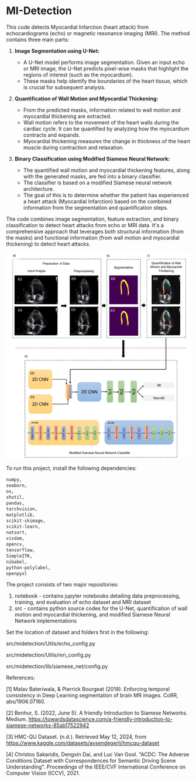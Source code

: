 # MI-Detection
This code detects Myocardial Infarction (heart attack) from echocardiograms (echo) or magnetic resonance imaging (MRI).
The method contains three main parts:

1. **Image Segmentation using U-Net:**
   - A U-Net model performs image segmentation. Given an input echo or MRI image, the U-Net predicts pixel-wise masks that highlight the regions of interest (such as the myocardium).
   - These masks help identify the boundaries of the heart tissue, which is crucial for subsequent analysis.

2. **Quantification of Wall Motion and Myocardial Thickening:**
   - From the predicted masks, information related to wall motion and myocardial thickening are extracted.
   - Wall motion refers to the movement of the heart walls during the cardiac cycle. It can be quantified by analyzing how the myocardium contracts and expands.
   - Myocardial thickening measures the change in thickness of the heart muscle during contraction and relaxation.

3. **Binary Classification using Modified Siamese Neural Network:**
   - The quantified wall motion and myocardial thickening features, along with the generated masks, are fed into a binary classifier.
   - The classifier is based on a modified Siamese neural network architecture.
   - The goal of this is to determine whether the patient has experienced a heart attack (Myocardial Infarction) based on the combined information from the segmentation and quantification steps.

The code combines image segmentation, feature extraction, and binary classification to detect heart attacks from echo or MRI data. It's a comprehensive approach that leverages both structural information (from the masks) and functional information (from wall motion and myocardial thickening) to detect heart attacks.

![alt text](image.png)

To run this project, install the following dependencies:

    numpy,    
    seaborn, 
    os, 
    shutil, 
    pandas, 
    torchvision, 
    matplotlib, 
    scikit-skimage, 
    scikit-learn, 
    natsort, 
    visdom, 
    opencv, 
    tensorflow, 
    SimpleITK, 
    nibabel, 
    python-polylabel, 
    openpyxl

The project consists of two major repositories:
1. notebook - contains jupyter notebooks detailing data preprocessing, training, and evaluation of echo dataset and MRI dataset
2. src - contains python source codes for the U-Net, quantification of wall motion and myocardial thickening, and modified Siamese Neural Network implementations


Set the location of dataset and folders first in the following:

  src/midetection/Utils/echo_config.py
  
  src/midetection/Utils/mri_config.py
  
  src/midetection/lib/siamese_net/config.py 


References:

[1] Malav Bateriwala, & Pierrick Bourgeat (2019). Enforcing temporal consistency in Deep Learning segmentation of brain MR images. CoRR, abs/1906.07160.

[2] Benhur, S. (2022, June 5). A friendly Introduction to Siamese Networks. Medium. https://towardsdatascience.com/a-friendly-introduction-to-siamese-networks-85ab17522942

[3] HMC-QU Dataset. (n.d.). Retrieved May 12, 2024, from https://www.kaggle.com/datasets/aysendegerli/hmcqu-dataset

[4] Christos Sakaridis, Dengxin Dai, and Luc Van Gool. "ACDC: The Adverse Conditions Dataset with Correspondences for Semantic Driving Scene Understanding". Proceedings of the IEEE/CVF International Conference on Computer Vision (ICCV), 2021.
